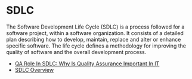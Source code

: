 # SDLC

The Software Development Life Cycle (SDLC) is a process followed for a software project, within a software organization. It consists of a detailed plan describing how to develop, maintain, replace and alter or enhance specific software. The life cycle defines a methodology for improving the quality of software and the overall development process.

- [QA Role In SDLC: Why Is Quality Assurance Important In IT](https://cadabra.studio/blog/why-is-quality-assurance-important-qa-role-in-sdlc/)
- [SDLC Overview](https://www.tutorialspoint.com/sdlc/sdlc_overview.htm)